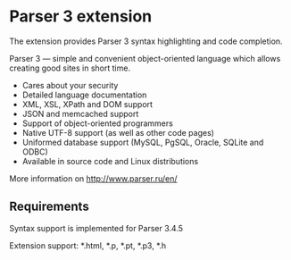 # Parser 3 extension

The extension provides Parser 3 syntax highlighting and code completion.


Parser 3 — simple and convenient object-oriented language which allows creating good sites in short time.

* Cares about your security
* Detailed language documentation
* XML, XSL, XPath and DOM support
* JSON and memcached support
* Support of object-oriented programmers
* Native UTF-8 support (as well as other code pages)
* Uniformed database support (MySQL, PgSQL, Oracle, SQLite and ODBC)
* Available in source code and Linux distributions

More information on http://www.parser.ru/en/


## Requirements

Syntax support is implemented for Parser 3.4.5

Extension support: *.html, *.p, *.pt, *.p3, *.h

